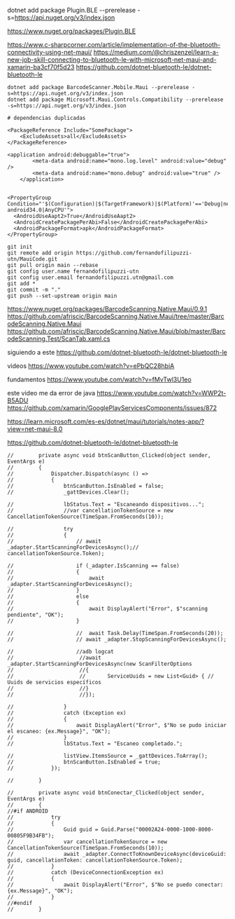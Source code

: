 ﻿

dotnet add package Plugin.BLE --prerelease -s=https://api.nuget.org/v3/index.json

https://www.nuget.org/packages/Plugin.BLE





https://www.c-sharpcorner.com/article/implementation-of-the-bluetooth-connectivity-using-net-maui/
https://medium.com/@chriszenzel/learn-a-new-job-skill-connecting-to-bluetooth-le-with-microsoft-net-maui-and-xamarin-ba3cf70f5d23
https://github.com/dotnet-bluetooth-le/dotnet-bluetooth-le


 ```
dotnet add package BarcodeScanner.Mobile.Maui --prerelease -s=https://api.nuget.org/v3/index.json
dotnet add package Microsoft.Maui.Controls.Compatibility --prerelease -s=https://api.nuget.org/v3/index.json
```

```
# dependencias duplicadas

<PackageReference Include="SomePackage">
    <ExcludeAssets>all</ExcludeAssets>
</PackageReference>

<application android:debuggable="true">
		<meta-data android:name="mono.log.level" android:value="debug" />
		<meta-data android:name="mono.debug" android:value="true" />
	</application>


<PropertyGroup Condition="'$(Configuration)|$(TargetFramework)|$(Platform)'=='Debug|net8.0-android34.0|AnyCPU'">
  <AndroidUseAapt2>True</AndroidUseAapt2>
  <AndroidCreatePackagePerAbi>False</AndroidCreatePackagePerAbi>
  <AndroidPackageFormat>apk</AndroidPackageFormat>
</PropertyGroup>
```

```
git init 
git remote add origin https://github.com/fernandofilipuzzi-utn/MauiCode.git
git pull origin main --rebase
git config user.name fernandofilipuzzi-utn
git config user.email fernandofilipuzzi.utn@gmail.com
git add *
git commit -m "."
git push --set-upstream origin main
```

https://www.nuget.org/packages/BarcodeScanning.Native.Maui/0.9.1
https://github.com/afriscic/BarcodeScanning.Native.Maui/tree/master/BarcodeScanning.Native.Maui
https://github.com/afriscic/BarcodeScanning.Native.Maui/blob/master/BarcodeScanning.Test/ScanTab.xaml.cs


siguiendo a este
https://github.com/dotnet-bluetooth-le/dotnet-bluetooth-le


videos
https://www.youtube.com/watch?v=ePbQC28hbiA


fundamentos
https://www.youtube.com/watch?v=fMvTwl3U1eo




este video me da error de java
https://www.youtube.com/watch?v=WWP2t-B5ADU
https://github.com/xamarin/GooglePlayServicesComponents/issues/872


https://learn.microsoft.com/es-es/dotnet/maui/tutorials/notes-app/?view=net-maui-8.0

https://github.com/dotnet-bluetooth-le/dotnet-bluetooth-le




```
//        private async void btnScanButton_Clicked(object sender, EventArgs e)
//        {
//            Dispatcher.Dispatch(async () =>
//            {
//                btnScanButton.IsEnabled = false;
//                _gattDevices.Clear();

//                lbStatus.Text = "Escaneando dispositivos...";
//                //var cancellationTokenSource = new CancellationTokenSource(TimeSpan.FromSeconds(10));

//                try
//                {
//                    // await _adapter.StartScanningForDevicesAsync();// cancellationTokenSource.Token);

//                    if (_adapter.IsScanning == false)
//                    {
//                        await _adapter.StartScanningForDevicesAsync();
//                    }
//                    else
//                    {
//                        await DisplayAlert("Error", $"scanning pendiente", "OK");
//                    }

//                    //  await Task.Delay(TimeSpan.FromSeconds(20));
//                    // await _adapter.StopScanningForDevicesAsync();

//                    //adb logcat
//                     //await _adapter.StartScanningForDevicesAsync(new ScanFilterOptions
//                     //{
//                     //       ServiceUuids = new List<Guid> { // Uuids de servicios específicos 
//                     //}
//                     //});
             
//                }
//                catch (Exception ex)
//                {
//                    await DisplayAlert("Error", $"No se pudo iniciar el escaneo: {ex.Message}", "OK");
//                }
//                lbStatus.Text = "Escaneo completado.";

//                listView.ItemsSource = _gattDevices.ToArray();
//                btnScanButton.IsEnabled = true;
//            });

//        }

//        private async void btnConectar_Clicked(object sender, EventArgs e)
//        {
//#if ANDROID
//            try
//            {
//                Guid guid = Guid.Parse("00002A24-0000-1000-8000-00805F9B34FB");
//                var cancellationTokenSource = new CancellationTokenSource(TimeSpan.FromSeconds(10));
//                await _adapter.ConnectToKnownDeviceAsync(deviceGuid: guid, cancellationToken: cancellationTokenSource.Token);
//            }
//            catch (DeviceConnectionException ex)
//            {
//                await DisplayAlert("Error", $"No se puedo conectar: {ex.Message}", "OK");
//            }
//#endif
//        }
```
